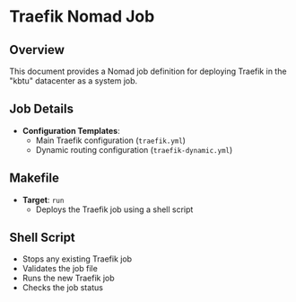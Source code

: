 # Traefik Nomad Job

## Overview
This document provides a Nomad job definition for deploying Traefik in the "kbtu" datacenter as a system job.

## Job Details

- **Configuration Templates**:
    - Main Traefik configuration (`traefik.yml`)
    - Dynamic routing configuration (`traefik-dynamic.yml`)

## Makefile
- **Target**: `run`
    - Deploys the Traefik job using a shell script

## Shell Script
- Stops any existing Traefik job
- Validates the job file
- Runs the new Traefik job
- Checks the job status

